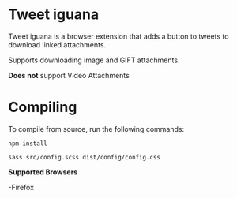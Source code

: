 # Tweet iguana

Tweet iguana is a browser extension that adds a button to tweets to download linked attachments.

Supports downloading image and GIFT attachments.

**Does not** support Video Attachments

# Compiling

To compile from source, run the following commands:

```
npm install

sass src/config.scss dist/config/config.css
```



**Supported Browsers**

-Firefox
